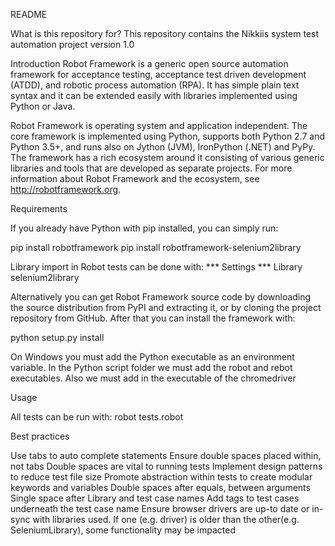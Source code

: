 README

What is this repository for?
This repository contains the Nikkiis system test automation project
version 1.0

Introduction
Robot Framework is a generic open source automation framework for acceptance testing, acceptance test driven development (ATDD), and robotic process automation (RPA). It has simple plain text syntax and it can be extended easily with libraries implemented using Python or Java.

Robot Framework is operating system and application independent. The core framework is implemented using Python, supports both Python 2.7 and Python 3.5+, and runs also on Jython (JVM), IronPython (.NET) and PyPy. The framework has a rich ecosystem around it consisting of various generic libraries and tools that are developed as separate projects. For more information about Robot Framework and the ecosystem, see http://robotframework.org.

Requirements

If you already have Python with pip installed, you can simply run:

pip install robotframework
pip install robotframework-selenium2library

Library import in Robot tests can be done with:
*** Settings ***
  Library   selenium2library

Alternatively you can get Robot Framework source code by downloading the source distribution from PyPI and extracting it, or by cloning the project repository from GitHub. After that you can install the framework with:

python setup.py install

On Windows you must add the Python executable as an environment variable. In the Python script folder we must add the robot and rebot executables. Also we must add in the executable of the chromedriver


Usage

All tests can be run with: robot tests.robot

Best practices

Use tabs to auto complete statements
Ensure double spaces placed within, not tabs
Double spaces are vital to running tests
Implement design patterns to reduce test file size
Promote abstraction within tests to create modular keywords and variables
Double spaces after equals, between arguments
Single space after Library and test case names
Add tags to test cases underneath the test case name
Ensure browser drivers are up-to date or in-sync with libraries used. If one (e.g. driver) is older than the other(e.g. SeleniumLibrary), some functionality may be impacted




